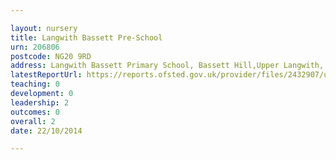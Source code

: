 ```yaml
---

layout: nursery
title: Langwith Bassett Pre-School
urn: 206806
postcode: NG20 9RD
address: Langwith Bassett Primary School, Bassett Hill,Upper Langwith, Mansfield, Nottinghamshire, NG20 9RD
latestReportUrl: https://reports.ofsted.gov.uk/provider/files/2432907/urn/206806.pdf
teaching: 0
development: 0
leadership: 2
outcomes: 0
overall: 2
date: 22/10/2014

---
```

